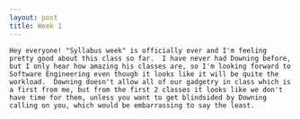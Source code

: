 ```yaml
---
layout: post
title: Week 1
---
```


    Hey everyone! "Syllabus week" is officially over and I'm feeling pretty good about this class so far.  I have never had Downing before, but I only hear how amazing his classes are, so I'm looking forward to Software Engineering even though it looks like it will be quite the workload.  Downing doesn't allow all of our gadgetry in class which is a first from me, but from the first 2 classes it looks like we don't have time for them, unless you want to get blindsided by Downing calling on you, which would be embarrassing to say the least.
    
